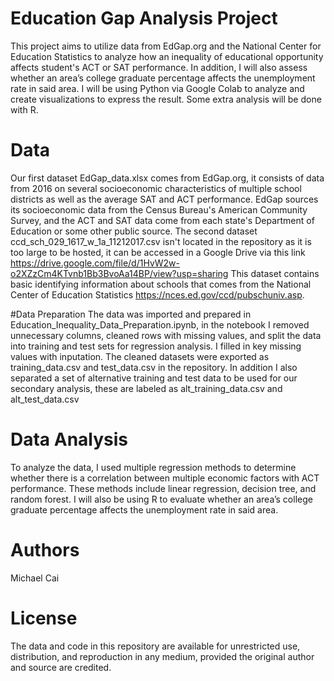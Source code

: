 # Education Gap Analysis Project
This project aims to utilize data from EdGap.org and the National Center for Education Statistics to analyze how an inequality of educational opportunity affects student's ACT or SAT performance. In addition, I will also assess whether an area’s college graduate percentage affects the unemployment rate in said area. 
I will be using Python via Google Colab to analyze and create visualizations to express the result. Some extra analysis will be done with R. 

# Data
Our first dataset EdGap_data.xlsx comes from EdGap.org, it consists of data from 2016 on several socioeconomic characteristics of multiple school districts as well as the average SAT and ACT performance. 
EdGap sources its socioeconomic data from the Census Bureau's American Community Survey, and the ACT and SAT data come from each state's Department of Education or some other public source. 
The second dataset ccd_sch_029_1617_w_1a_11212017.csv isn't located in the repository as it is too large to be hosted, it can be accessed in a Google Drive via this link https://drive.google.com/file/d/1HvW2w-o2XZzCm4KTvnb1Bb3BvoAa14BP/view?usp=sharing
This dataset contains basic identifying information about schools that comes from the National Center of Education Statistics https://nces.ed.gov/ccd/pubschuniv.asp.

#Data Preparation
The data was imported and prepared in Education_Inequality_Data_Preparation.ipynb, in the notebook I removed unnecessary columns, cleaned rows with missing values, and split the data into training and test sets for regression analysis. I filled in key missing values with inputation. The cleaned datasets were exported as training_data.csv and test_data.csv in the repository. In addition I also separated a set of alternative training and test data to be used for our secondary analysis, these are labeled as alt_training_data.csv and alt_test_data.csv

# Data Analysis
To analyze the data, I used multiple regression methods to determine whether there is a correlation between multiple economic factors with ACT performance. These methods include linear regression, decision tree, and random forest. I will also be using R to evaluate whether an area’s college graduate percentage affects the unemployment rate in said area. 

# Authors 
Michael Cai 

# License
The data and code in this repository are available for unrestricted use, distribution, and reproduction in any medium, provided the original author and source are credited.

